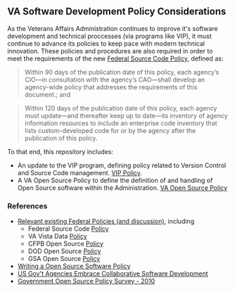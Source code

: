 ## VA Software Development Policy Considerations

As the Veterans Affairs Administration continues to improve it's software development and technical proccesses (via programs like VIP), it must continue to advance its policies to keep pace with modern technical innovation. These policies and procedures are also required in order to meet the requirements of the new [Federal Source Code Policy](sourcecode.cio.gov), defined as:

> Within 90 days of the publication date of this policy, each agency’s CIO—in consultation with the agency’s CAO—shall develop an agency-wide policy that addresses the requirements of this document.; and

> Within 120 days of the publication date of this policy, each agency must update—and thereafter keep up to date—its inventory of agency information resources to include an enterprise code inventory that lists custom-developed code for or by the agency after the publication of this policy.

To that end, this repository includes:
* An update to the VIP program, defining policy related to Version Control and Source Code management. [VIP Policy](vip_policy.md).
* A VA Open Source Policy to define the definition of and handling of Open Source software within the Administration. [VA Open Source Policy](va_open_source_policy.md)

### References
* [Relevant existing Federal Policies (and discussion)](relevant_policy/), including
  * Federal Source Code [Policy](relevant_policy/federal_source_code_policy.md)
  * VA Vista Data [Policy](relevant_policy/vista_data_policy.md)
  * CFPB Open Source [Policy](relevant_policy/cfpb_policy.md)
  * DOD Open Source [Policy](relevant_policy/dod_policy.md)
  * GSA Open Source [Policy](relevant_policy/gsa_oss_policy.md)
* [Writing a Open Source Software Policy](https://opensource.com/business/14/1/open-source-policy-works-practice)
* [US Gov't Agencies Embrace Collaborative Software Development](http://www.cio.com/article/2390953/government-use-of-it/us-gov-t-agencies-embrace-collaborative-software-development.html)
* [Government Open Source Policy Survey - 2010](https://csis-prod.s3.amazonaws.com/s3fs-public/legacy_files/files/publication/100416_Open_Source_Policies.pdf)
